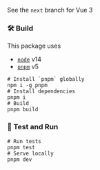 See the `next` branch for Vue 3

### 🛠️ Build
This package uses
- [`node`](https://nodejs.org/en/) v14
- [`pnpm`](https://pnpm.js.org/) v5

```
# Install `pnpm` globally
npm i -g pnpm
# Install dependencies
pnpm i
# Build
pnpm build
```

### 🚀 Test and Run
```
# Run tests
pnpm test
# Serve locally
pnpm dev
```